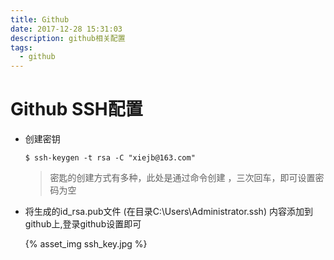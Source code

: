 ```yaml
---
title: Github
date: 2017-12-28 15:31:03
description: github相关配置
tags:
  - github
---
```


# Github SSH配置

* 创建密钥

  ```
  $ ssh-keygen -t rsa -C "xiejb@163.com"
  ```

  > 密匙的创建方式有多种，此处是通过命令创建 ，三次回车，即可设置密码为空

* 将生成的id_rsa.pub文件 (在目录C:\Users\Administrator.ssh) 内容添加到github上,登录github设置即可

  {% asset_img ssh_key.jpg %}


